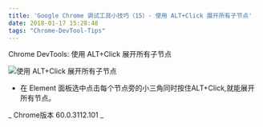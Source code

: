 ```yaml
---
title: 'Google Chrome 调试工具小技巧（15）- 使用 ALT+Click 展开所有子节点'
date: 2018-01-17 15:28:48
tags: "Chrome-DevTool-Tips"
---
```

Chrome DevTools:  使用 ALT+Click 展开所有子节点

![使用 ALT+Click 展开所有子节点](/images/tip15.gif)

- 在 Element 面板选中点击每个节点旁的小三角同时按住ALT+Click,就能展开所有节点。


_ Chrome版本 60.0.3112.101 _
